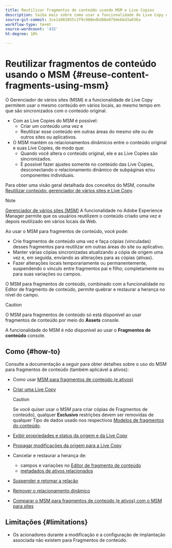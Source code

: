 ```yaml
---
title: Reutilizar fragmentos de conteúdo usando MSM e Live Copies
description: Saiba mais sobre como usar a funcionalidade de Live Copy do MSM para usar o mesmo conteúdo de fragmento de conteúdo, ou similar, em vários locais, enquanto sincroniza com o conteúdo original.
source-git-commit: 3ce1a982055c2f9c900edbd88e079deb6d3a036a
workflow-type: tm+mt
source-wordcount: '432'
ht-degree: 10%

---
```


# Reutilizar fragmentos de conteúdo usando o MSM {#reuse-content-fragments-using-msm}

O Gerenciador de vários sites (MSM) e a funcionalidade de Live Copy permitem usar o mesmo conteúdo em vários locais, ao mesmo tempo em que são sincronizados com o conteúdo original.

* Com as Live Copies do MSM é possível:
   * Criar um conteúdo uma vez e
   * Reutilizar esse conteúdo em outras áreas do mesmo site ou de outros sites ou aplicativos.
* O MSM mantém os relacionamentos dinâmicos entre o conteúdo original e suas Live Copies, de modo que:
   * Quando você altera o conteúdo original, ele e as Live Copies são sincronizados.
   * É possível fazer ajustes somente no conteúdo das Live Copies, desconectando o relacionamento dinâmico de subpáginas e/ou componentes individuais.

Para obter uma visão geral detalhada dos conceitos do MSM, consulte [Reutilizar conteúdo: gerenciador de vários sites e Live Copy](/help/sites-cloud/administering/msm/overview.md).

>[!NOTE]
>
>[Gerenciador de vários sites (MSM)](/help/sites-cloud/administering/msm/overview.md) A funcionalidade no Adobe Experience Manager permite que os usuários reutilizem o conteúdo criado uma vez e depois reutilizado em vários locais da Web.

Ao usar o MSM para fragmentos de conteúdo, você pode:

* Crie fragmentos de conteúdo uma vez e faça cópias (vinculadas) desses fragmentos para reutilizar em outras áreas do site ou aplicativo.
* Manter várias cópias sincronizadas atualizando a cópia de origem uma vez e, em seguida, enviando as alterações para as cópias (ativas).
* Fazer alterações locais temporariamente ou permanentemente, suspendendo o vínculo entre fragmentos pai e filho; completamente ou para suas variações ou campos.

O MSM para fragmentos de conteúdo, combinado com a funcionalidade no Editor de fragmento de conteúdo, permite quebrar e restaurar a herança no nível do campo.

>[!CAUTION]
>
>O MSM para fragmentos de conteúdo só está disponível ao usar fragmentos de conteúdo por meio do **Assets** console.
>
>A funcionalidade do MSM é *não* disponível ao usar o **Fragmentos de conteúdo** console.

## Como {#how-to}

Consulte a documentação a seguir para obter detalhes sobre o uso do MSM para fragmentos de conteúdo (também aplicável a ativos):

* Como usar [MSM para fragmentos de conteúdo (e ativos)](/help/assets/reuse-assets-using-msm.md)

* [Criar uma Live Copy](/help/assets/reuse-assets-using-msm.md)

  >[!CAUTION]
  >
  >Se você quiser usar o MSM para criar cópias de Fragmentos de conteúdo), qualquer **Exclusivo** restrições devem ser removidas de qualquer Tipo de dados usado nos respectivos [Modelos de fragmentos do conteúdo](/help/assets/content-fragments/content-fragments-models.md).

* [Exibir propriedades e status da origem e da Live Copy](/help/assets/reuse-assets-using-msm.md#properties)
* [Propagar modificações da origem para a Live Copy](/help/assets/reuse-assets-using-msm.md#rollout-sync)
* Cancelar e restaurar a herança de:
   * campos e variações no [Editor de fragmento de conteúdo](/help/assets/content-fragments/content-fragments-variations.md#inheritance)
   * [metadados de ativos relacionados](/help/assets/content-fragments/content-fragments-variations.md#canceling-reenabling-inheritance-individual-items)
* [Suspender e retomar a relação](/help/assets/reuse-assets-using-msm.md#suspend-resume)
* [Remover o relacionamento dinâmico](/help/assets/reuse-assets-using-msm.md#detach)
* [Comparar o MSM para fragmentos de conteúdo (e ativos) com o MSM para sites](/help/assets/reuse-assets-using-msm.md#comparison)

## Limitações {#limitations}

* Os acionadores durante a modificação e a configuração de implantação associada não existem para Fragmentos de conteúdo.